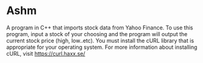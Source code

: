 # Ashm
A program in C++ that imports stock data from Yahoo Finance. To use this program, input a stock of your choosing and the program will output the current stock price (high, low..etc). You must install the cURL library that is appropriate for your operating system. For more information about installing cURL, visit https://curl.haxx.se/

